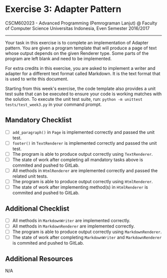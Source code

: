 Exercise 3: Adapter Pattern
===========================

CSCM602023 - Advanced Programming (Pemrograman Lanjut) @ Faculty of
Computer Science Universitas Indonesia, Even Semester 2016/2017

* * *

Your task in this exercise is to complete an implementation of 
Adapter pattern. You are given a program template that will 
produce a page of text whose output depends on the given Renderer 
type. Some parts of the program are left blank and need to be 
implemented.

For extra credits in this exercise, you are asked to implement a 
writer and adapter for a different text format called Markdown. It 
is the text format that is used to write this document.

Starting from this week's exercise, the code template also provides 
a unit test suite that can be executed to ensure your code is 
working matches with the solution. To execute the unit test suite, 
run: `python -m unittest tests/test_week3.py` in your command prompt.

Mandatory Checklist
-------------------

* [ ] `add_paragraph()` in `Page` is implemented correctly and passed the unit test.
* [ ] `footer()` in `TextRenderer` is implemented correctly and passed the unit test.
* [ ] The program is able to produce output correctly using `TextRenderer`.
* [ ] The state of work after completing all mandatory tasks above is commited and pushed to GitLab.
* [ ] All methods in `HtmlRenderer` are implemented correctly and passed the related unit tests.
* [ ] The program is able to produce output correctly using `HtmlRenderer`.
* [ ] The state of work after implementing method(s) in `HtmlRenderer` is commited and pushed to GitLab.

Additional Checklist
--------------------

* [ ] All methods in `MarkdownWriter` are implemented correctly.
* [ ] All methods in `MarkdownRenderer` are implemented correctly.
* [ ] The program is able to produce output correctly using `MarkdownRenderer`.
* [ ] The state of work after completing `MarkdownWriter` and `MarkdownRenderer` is commited and pushed to GitLab.

Additional Resources
--------------------

N/A

